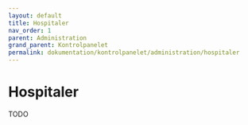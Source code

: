 ```yaml
---
layout: default
title: Hospitaler
nav_order: 1
parent: Administration
grand_parent: Kontrolpanelet
permalink: dokumentation/kontrolpanelet/administration/hospitaler
---
```


# Hospitaler

TODO
